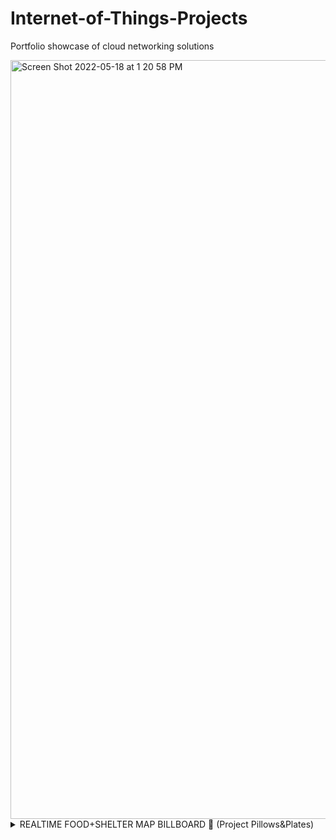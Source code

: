 # Internet-of-Things-Projects
Portfolio showcase of cloud networking solutions

<img width="1214" alt="Screen Shot 2022-05-18 at 1 20 58 PM" src="https://user-images.githubusercontent.com/23661772/169117007-92e81f24-bf31-47ff-bb14-a71ecdd69573.png">


<details><summary>REALTIME FOOD+SHELTER MAP BILLBOARD 📍 (Project Pillows&Plates)</summary>
<p>
    
![IoT Connectivity](https://user-images.githubusercontent.com/23661772/169114257-8a1050a5-baaa-4204-9802-30a85636f0a6.png)

## **The Problem**
   
Accurate information about available food and shelter is not readily accesible to the homeless population

## **The Challenge**

Live updating number of available rooms and meals

## The Solution

System Stack Used:

- Input with **[Messages API](https://docs.enklu.com/docs/API/Messages)**
- Interfacing through **[Hands API](https://docs.enklu.com/docs/API/Hand)** and **[Spatial Artificial Intelligence API](https://docs.enklu.com/docs/API/App#sai-object)**
- Training with **[Spatial Artificial Intelligence](https://docs.enklu.com/docs/API/App#sai-object)**
- Scripted in **[JavaScript](https://developer.mozilla.org/en-US/docs/Web/JavaScript)**

## **The Results**

- Shelter managers are able to update the bus stop billboard remotely from their mobile phone

## The Opportunity

Add support for medicial facilities including mental treatment

</p>
</details>
